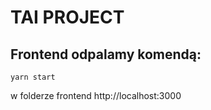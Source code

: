 # TAI PROJECT

## Frontend odpalamy komendą:
```
yarn start
```
w folderze frontend
http://localhost:3000
